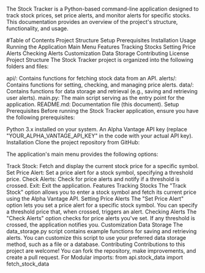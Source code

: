 The Stock Tracker is a Python-based command-line application designed to track stock prices, set price alerts, and monitor alerts for specific stocks. This documentation provides an overview of the project's structure, functionality, and usage.

#Table of Contents
Project Structure
Setup
Prerequisites
Installation
Usage
Running the Application
Main Menu
Features
Tracking Stocks
Setting Price Alerts
Checking Alerts
Customization
Data Storage
Contributing
License
Project Structure
The Stock Tracker project is organized into the following folders and files:

api/: Contains functions for fetching stock data from an API.
alerts/: Contains functions for setting, checking, and managing price alerts.
data/: Contains functions for data storage and retrieval (e.g., saving and retrieving user alerts).
main.py: The main script serving as the entry point for the application.
README.md: Documentation file (this document).
Setup
Prerequisites
Before running the Stock Tracker application, ensure you have the following prerequisites:

Python 3.x installed on your system.
An Alpha Vantage API key (replace "YOUR_ALPHA_VANTAGE_API_KEY" in the code with your actual API key).
Installation
Clone the project repository from GitHub:

The application's main menu provides the following options:

Track Stock: Fetch and display the current stock price for a specific symbol.
Set Price Alert: Set a price alert for a stock symbol, specifying a threshold price.
Check Alerts: Check for price alerts and notify if a threshold is crossed.
Exit: Exit the application.
Features
Tracking Stocks
The "Track Stock" option allows you to enter a stock symbol and fetch its current price using the Alpha Vantage API.
Setting Price Alerts
The "Set Price Alert" option lets you set a price alert for a specific stock symbol. You can specify a threshold price that, when crossed, triggers an alert.
Checking Alerts
The "Check Alerts" option checks for price alerts you've set. If any threshold is crossed, the application notifies you.
Customization
Data Storage
The data_storage.py script contains example functions for saving and retrieving alerts. You can customize this script to use your preferred data storage method, such as a file or a database.
Contributing
Contributions to this project are welcome! You can fork the repository, make improvements, and create a pull request.
For Modular imports: from api.stock_data import fetch_stock_data

